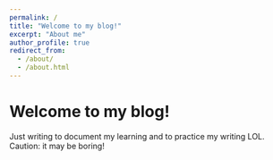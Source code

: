 ```yaml
---
permalink: /
title: "Welcome to my blog!"
excerpt: "About me"
author_profile: true
redirect_from: 
  - /about/
  - /about.html
---
```


Welcome to my blog! 
======
Just writing to document my learning and to practice my writing LOL. Caution: it may be boring!
